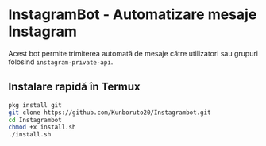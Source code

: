# InstagramBot - Automatizare mesaje Instagram

Acest bot permite trimiterea automată de mesaje către utilizatori sau grupuri folosind `instagram-private-api`.

## Instalare rapidă în Termux

```bash
pkg install git 
git clone https://github.com/Kunboruto20/Instagrambot.git
cd Instagrambot
chmod +x install.sh
./install.sh
